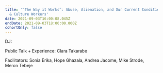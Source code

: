 ```yaml
---
title: '“The Way it Works”: Abuse, Alienation, and Our Current Condition as Arts
  & Culture Workers'
date: 2021-09-03T16:00:08.045Z
endDate: 2021-09-03T18:00:00.000Z
cohortOnly: false
---
```


DJ:

Public Talk + Experience: Clara Takarabe

Facilitators: Sonia Erika, Hope Ghazala, Andrea Jacome, Mike Strode, Meron Tebeje
